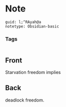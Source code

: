 # Note
```
guid: l;^RAyah@a
notetype: Obsidian-basic
```

### Tags
```
```

## Front
<p>Starvation freedom implies</p>

## Back
<p>deadlock freedom.</p>
